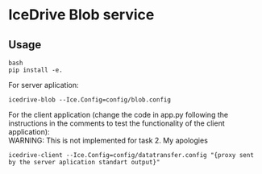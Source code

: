 # IceDrive Blob service
## Usage

    bash
    pip install -e.

For server aplication:  

    icedrive-blob --Ice.Config=config/blob.config

For the client application (change the code in app.py following the instructions in the comments to test the functionality of the client application):  
WARNING: This is not implemented for task 2. My apologies

    icedrive-client --Ice.Config=config/datatransfer.config "{proxy sent by the server aplication standart output}"

